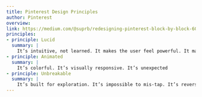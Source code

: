 ```yaml
---
title: Pinterest Design Principles
author: Pinterest
overview:
link: https://medium.com/@suprb/redesigning-pinterest-block-by-block-6040a00d80a3
principles:
- principle: Lucid
  summary: |
    It’s intuitive, not learned. It makes the user feel powerful. It makes the content taste better.
- principle: Animated
  summary: |
    It’s colorful. It’s visually responsive. It’s unexpected
- principle: Unbreakable
  summary: |
    It’s built for exploration. It’s impossible to mis-tap. It’s reversible.
---
```

